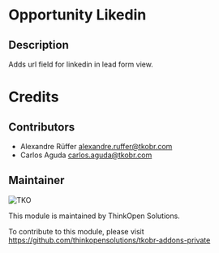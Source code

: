 Opportunity Likedin
===================

Description
-----------

Adds url field for linkedin in lead form view.

Credits
=======

Contributors
------------

 * Alexandre Rüffer <alexandre.ruffer@tkobr.com>
 * Carlos Aguda <carlos.aguda@tkobr.com>

Maintainer
----------

![TKO](https://tkobr.tkobr.com/website/image/ir.attachment/50170_af65c50/datas)

This module is maintained by ThinkOpen Solutions.

To contribute to this module, please visit https://github.com/thinkopensolutions/tkobr-addons-private
